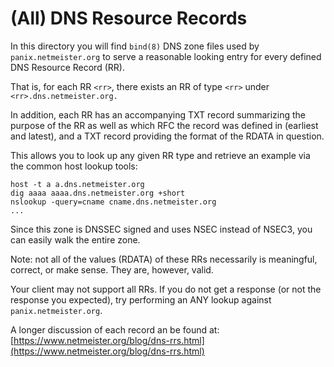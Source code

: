 # (All) DNS Resource Records

In this directory you will find `bind(8)` DNS zone
files used by `panix.netmeister.org` to serve a
reasonable looking entry for every defined DNS
Resource Record (RR).

That is, for each RR `<rr>`, there exists an RR of
type `<rr>` under `<rr>.dns.netmeister.org.`

In addition, each RR has an accompanying TXT record
summarizing the purpose of the RR as well as which RFC
the record was defined in (earliest and latest), and a
TXT record providing the format of the RDATA in
question.

This allows you to look up any given RR type and retrieve an
example via the common host lookup tools:

```
host -t a a.dns.netmeister.org
dig aaaa aaaa.dns.netmeister.org +short
nslookup -query=cname cname.dns.netmeister.org
...
```

Since this zone is DNSSEC signed and uses NSEC instead
of NSEC3, you can easily walk the entire zone.

Note: not all of the values (RDATA) of these RRs
necessarily is meaningful, correct, or make sense.
They are, however, valid.

Your client may not support all RRs.  If you do not
get a response (or not the response you expected), try
performing an ANY lookup against
`panix.netmeister.org`.

A longer discussion of each record an be found at:
[https://www.netmeister.org/blog/dns-rrs.html](https://www.netmeister.org/blog/dns-rrs.html)

